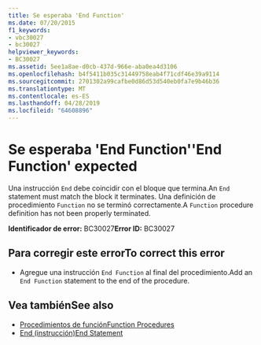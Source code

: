 ```yaml
---
title: Se esperaba 'End Function'
ms.date: 07/20/2015
f1_keywords:
- vbc30027
- bc30027
helpviewer_keywords:
- BC30027
ms.assetid: 5ee1a8ae-d0cb-437d-966e-aba0ea4d3106
ms.openlocfilehash: b4f5411b035c31449758eab4f71cdf46e39a9114
ms.sourcegitcommit: 2701302a99cafbe0d86d53d540eb0fa7e9b46b36
ms.translationtype: MT
ms.contentlocale: es-ES
ms.lasthandoff: 04/28/2019
ms.locfileid: "64608896"
---
```

# <a name="end-function-expected"></a><span data-ttu-id="f81a5-102">Se esperaba 'End Function'</span><span class="sxs-lookup"><span data-stu-id="f81a5-102">'End Function' expected</span></span>
<span data-ttu-id="f81a5-103">Una instrucción `End` debe coincidir con el bloque que termina.</span><span class="sxs-lookup"><span data-stu-id="f81a5-103">An `End` statement must match the block it terminates.</span></span> <span data-ttu-id="f81a5-104">Una definición de procedimiento `Function` no se terminó correctamente.</span><span class="sxs-lookup"><span data-stu-id="f81a5-104">A `Function` procedure definition has not been properly terminated.</span></span>  
  
 <span data-ttu-id="f81a5-105">**Identificador de error:** BC30027</span><span class="sxs-lookup"><span data-stu-id="f81a5-105">**Error ID:** BC30027</span></span>  
  
## <a name="to-correct-this-error"></a><span data-ttu-id="f81a5-106">Para corregir este error</span><span class="sxs-lookup"><span data-stu-id="f81a5-106">To correct this error</span></span>  
  
- <span data-ttu-id="f81a5-107">Agregue una instrucción `End Function` al final del procedimiento.</span><span class="sxs-lookup"><span data-stu-id="f81a5-107">Add an `End Function` statement to the end of the procedure.</span></span>  
  
## <a name="see-also"></a><span data-ttu-id="f81a5-108">Vea también</span><span class="sxs-lookup"><span data-stu-id="f81a5-108">See also</span></span>

- [<span data-ttu-id="f81a5-109">Procedimientos de función</span><span class="sxs-lookup"><span data-stu-id="f81a5-109">Function Procedures</span></span>](../../visual-basic/programming-guide/language-features/procedures/function-procedures.md)
- [<span data-ttu-id="f81a5-110">End (instrucción)</span><span class="sxs-lookup"><span data-stu-id="f81a5-110">End Statement</span></span>](../../visual-basic/language-reference/statements/end-statement.md)
